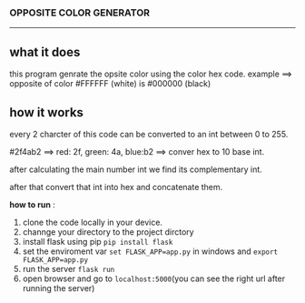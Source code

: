 ### OPPOSITE COLOR GENERATOR
---
## what it does
this program genrate the opsite color using the color hex code.
example ==> opposite of color #FFFFFF (white) is #000000 (black)

## how it works
every 2 charcter of this code can be converted to an int between 0 to 255.

#2f4ab2 ==> red: 2f, green: 4a, blue:b2 ==> conver hex to 10 base int.

after calculating the main number int we find its complementary int.

after that convert that int into hex and concatenate them.

**how to run** :
1. clone the code locally in your device.
2. channge your directory to the project dirctory
3. install flask using pip `pip install flask`
4. set the enviroment var `set FLASK_APP=app.py` in windows and `export FLASK_APP=app.py`
5. run the server `flask run`
6. open browser and go to `localhost:5000`(you can see the right url after running the server)
